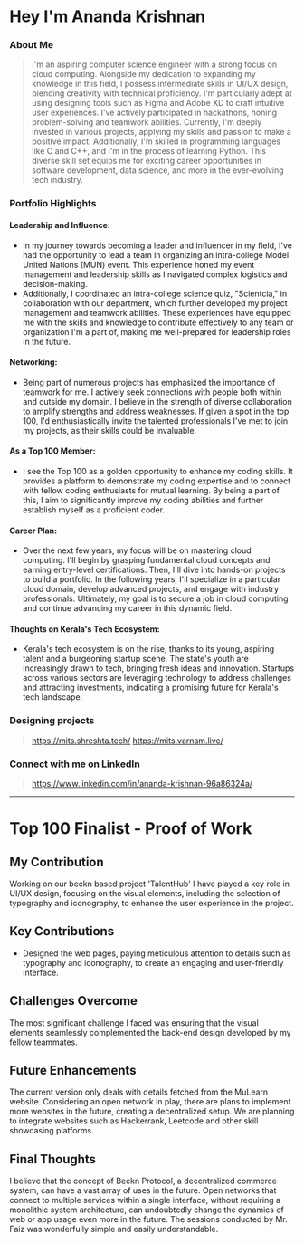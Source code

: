 # Hey I'm Ananda Krishnan

### About Me

> I'm an aspiring computer science engineer with a strong focus on cloud computing. Alongside my dedication to expanding my knowledge in this field, I possess intermediate skills in UI/UX design, blending creativity with technical proficiency. I'm particularly adept at using designing tools such as Figma and Adobe XD to craft intuitive user experiences. I've actively participated in hackathons, honing problem-solving and teamwork abilities. Currently, I'm deeply invested in various projects, applying my skills and passion to make a positive impact. Additionally, I'm skilled in programming languages like C and C++, and I'm in the process of learning Python. This diverse skill set equips me for exciting career opportunities in software development, data science, and more in the ever-evolving tech industry.


### Portfolio Highlights



#### Leadership and Influence:

- In my journey towards becoming a leader and influencer in my field, I've had the opportunity to lead a team in organizing an intra-college Model United Nations (MUN) event. This experience honed my event management and leadership skills as I navigated complex logistics and decision-making.
- Additionally, I coordinated an intra-college science quiz, "Scientcia," in collaboration with our department, which further developed my project management and teamwork abilities. These experiences have equipped me with the skills and knowledge to contribute effectively to any team or organization I'm a part of, making me well-prepared for leadership roles in the future.

#### Networking:

- Being part of numerous projects has emphasized the importance of teamwork for me. I actively seek connections with people both within and outside my domain. I believe in the strength of diverse collaboration to amplify strengths and address weaknesses. If given a spot in the top 100, I'd enthusiastically invite the talented professionals I've met to join my projects, as their skills could be invaluable.

#### As a Top 100 Member: 

- I see the Top 100 as a golden opportunity to enhance my coding skills. It provides a platform to demonstrate my coding expertise and to connect with fellow coding enthusiasts for mutual learning. By being a part of this, I aim to significantly improve my coding abilities and further establish myself as a proficient coder.

#### Career Plan: 

- Over the next few years, my focus will be on mastering cloud computing. I'll begin by grasping fundamental cloud concepts and earning entry-level certifications. Then, I'll dive into hands-on projects to build a portfolio. In the following years, I'll specialize in a particular cloud domain, develop advanced projects, and engage with industry professionals. Ultimately, my goal is to secure a job in cloud computing and continue advancing my career in this dynamic field.

#### Thoughts on Kerala's Tech Ecosystem: 

- Kerala's tech ecosystem is on the rise, thanks to its young, aspiring talent and a burgeoning startup scene. The state's youth are increasingly drawn to tech, bringing fresh ideas and innovation. Startups across various sectors are leveraging technology to address challenges and attracting investments, indicating a promising future for Kerala's tech landscape.

### Designing projects
 > https://mits.shreshta.tech/
 https://mits.varnam.live/
 
### Connect with me on LinkedIn
> https://www.linkedin.com/in/ananda-krishnan-96a86324a/
---

# Top 100 Finalist - Proof of Work

## My Contribution
Working on our beckn based project 'TalentHub' I have played a key role in UI/UX design, focusing on the visual elements, including the selection of typography and iconography, to enhance the user experience in the project.

## Key Contributions
- Designed the web pages, paying meticulous attention to details such as typography and iconography, to create an engaging and user-friendly interface.

## Challenges Overcome
The most significant challenge I faced was ensuring that the visual elements seamlessly complemented the back-end design developed by my fellow teammates.

## Future Enhancements
The current version only deals with details fetched from the MuLearn website. Considering an open network in play, there are plans to implement more websites in the future, creating a decentralized setup. We are planning to integrate websites such as Hackerrank, Leetcode and other skill showcasing platforms.

## Final Thoughts
I believe that the concept of Beckn Protocol, a decentralized commerce system, can have a vast array of uses in the future. Open networks that connect to multiple services within a single interface, without requiring a monolithic system architecture, can undoubtedly change the dynamics of web or app usage even more in the future. The sessions conducted by Mr. Faiz was wonderfully simple and easily understandable.


